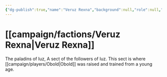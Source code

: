 ```yaml
---
{"dg-publish":true,"name":"Veruz Rexna","background":null,"role":null,"first_appearance":"[[Allyron]]","current_location":null,"affiliation":["[[Ironclad Enclave]]"],"status":null,"description":"The paladins of Iuz, a sect formed of half goliaths.","tags":["faction"],"permalink":"/campaign/factions/veruz-rexna/","dgPassFrontmatter":true,"noteIcon":"","created":"2025-10-26T10:09:45.842-07:00","updated":"2025-10-27T13:24:56.898-07:00"}
---
```


# [[campaign/factions/Veruz Rexna\|Veruz Rexna]]
The paladins of Iuz, A sect of the followers of Iuz. This sect is where [[campaign/players/Obold\|Obold]] was raised and trained from a young age. 